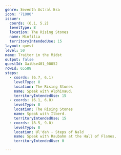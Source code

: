 ```yaml
---
genre: Seventh Astral Era
icon: '71000'
issuer:
  coords: (6.1, 5.2)
  levelType: 8
  location: The Rising Stones
  name: Minfilia
  territoryIntendedUse: 15
layout: quest
level: 50
name: Traitor in the Midst
output: false
questId: GaiUse401_00052
rowId: 65588
steps:
  - coords: (6.7, 6.1)
    levelType: 8
    location: The Rising Stones
    name: Speak with Alphinaud.
    territoryIntendedUse: 15
  - coords: (6.1, 6.0)
    levelType: 8
    location: The Rising Stones
    name: Speak with Ilberd.
    territoryIntendedUse: 15
  - coords: (8.5, 9.0)
    levelType: 8
    location: Ul'dah - Steps of Nald
    name: Speak with Raubahn at the Hall of Flames.
    territoryIntendedUse: 0

---
```

